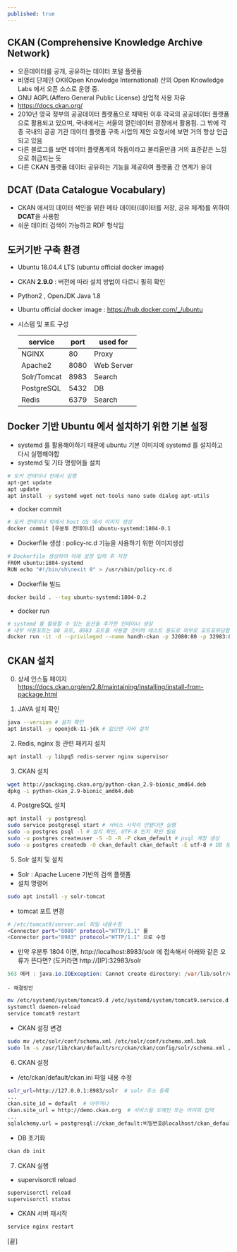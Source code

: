 ```yaml
---
published: true
---
```

## CKAN (Comprehensive Knowledge Archive Network)
  - 오픈데이터를 공개, 공유하는 데이터 포털 플랫폼
  - 비영리 단체인 OKI(Open Knowledge International) 산의 Open Knowledge Labs 에서 오픈 소스로 운영 중. 
  - GNU AGPL(Affero General Public License) 상업적 사용 자유
  - https://docs.ckan.org/
  - 2010년 영국 정부의 공공데이터 플랫폼으로 채택된 이후 각국의 공공데이터 플랫폼으로 활용되고 있으며, 국내에서는 서울의 열린데이터 광장에서 활용됨. 그 밖에 각종 국내의 공공 기관 데이터 플랫폼 구축 사업의 제안 요청서에 보면 거의 항상 언급되고 있음
  - 다른 블로그를 보면 데이터 플랫폼계의 하둡이라고 불리울만큼 거의 표준같은 느낌으로 취급되는 듯
  - 다른 CKAN 플랫폼 데이터 공유하는 기능을 제공하여 플랫폼 간 연계가 용이


## DCAT (Data Catalogue Vocabulary)
  - CKAN 에서의 데이터 색인을 위한 메타 데이터(데이터를 저장, 공유 체계)를 위하여 **DCAT**을 사용함
  - 쉬운 데이터 검색이 가능하고 RDF 형식임


## 도커기반 구축 환경
  - Ubuntu 18.04.4 LTS (ubuntu official docker image)
  - CKAN **2.9.0** : 버전에 따라 설치 방법이 다르니 필히 확인
  - Python2 , OpenJDK Java 1.8
  - Ubuntu official docker image : https://hub.docker.com/_/ubuntu
  - 시스템 및 포트 구성
   
    |service|port|used for|
    |----|--|---|
    |NGINX|80|Proxy|
    |Apache2|8080|Web Server|
    |Solr/Tomcat|8983|Search|
    |PostgreSQL|5432|DB|
    |Redis|6379|Search|

## Docker 기반 Ubuntu 에서 설치하기 위한 기본 설정
  - systemd 를 활용해야하기 때문에 ubuntu 기본 이미지에 systemd 를 설치하고 다시 실행해야함
  - systemd 및 기타 명령어들 설치
  ~~~bash
  # 도커 컨테이너 안에서 실행
  apt-get update
  apt update
  apt install -y systemd wget net-tools nano sudo dialog apt-utils
  ~~~
  - docker commit
  ~~~bash
  # 도커 컨테이너 밖에서 host OS 에서 이미지 생성
  docker commit [우분투 컨테이너] ubuntu-systemd:1804-0.1
  ~~~
  - Dockerfile 생성 : policy-rc.d 기능을 사용하기 위한 이미지생성
  ~~~bash
  # Dockerfile 생성하여 아래 설정 입력 후 저장
  FROM ubuntu:1804-systemd
  RUN echo "#!/bin/sh\nexit 0" > /usr/sbin/policy-rc.d
  ~~~
  - Dockerfile 빌드 
  ~~~bash
  docker build . --tag ubuntu-systemd:1804-0.2
  ~~~
  - docker run
  ~~~bash
  # systemd 를 활용할 수 있는 옵션들 추가한 컨테이너 생성
  # 내부 사용포트는 80 포트, 8983 포트를 사용할 것이며 테스트 용도로 외부로 포트포워딩함
  docker run -it -d --privileged --name handh-ckan -p 32080:80 -p 32983:8983 ubuntu-systemd:1804-0.2 /sbin/init
  ~~~

## CKAN 설치
  0. 상세 인스톨 페이지
  https://docs.ckan.org/en/2.8/maintaining/installing/install-from-package.html

  1. JAVA 설치 확인
    
  ~~~bash
  java --version # 설치 확인
  apt install -y openjdk-11-jdk # 없으면 자바 설치
  ~~~

  2. Redis, nginx 등 관련 패키지 설치
  ~~~bash
  apt install -y libpq5 redis-server nginx supervisor
  ~~~
  
  3. CKAN 설치 
  ~~~bash
  wget http://packaging.ckan.org/python-ckan_2.9-bionic_amd64.deb
  dpkg -i python-ckan_2.9-bionic_amd64.deb
  ~~~
  
  4. PostgreSQL 설치
  ~~~bash
  apt install -y postgresql
  sudo service postgresql start # 서비스 시작이 안됐다면 실행
  sudo -u postgres psql -l # 설치 확인, UTF-8 인지 확인 필요
  sudo -u postgres createuser -S -D -R -P ckan_default # psql 계정 생성
  sudo -u postgres createdb -O ckan_default ckan_default -E utf-8 # DB 생성
  ~~~
  
  5. Solr 설치 및 설치
  - Solr : Apache Lucene 기반의 검색 플랫폼
  - 설치 명령어
    
  ~~~bash
  sudo apt install -y solr-tomcat
  ~~~
     
  - tomcat 포트 변경
  ~~~bash
  # /etc/tomcat9/server.xml 파일 내용수정
  <Connector port="8080" protocol="HTTP/1.1" 를
  <Connector port="8983" protocol="HTTP/1.1" 으로 수정
  ~~~
 
  - 만약 우분투 1804 이면, http://localhost:8983/solr 에 접속해서 아래와 같은 오류가 뜬다면? (도커라면 http://[IP]:32983/solr
  
  ~~~java
  503 에러 : java.io.IOException: Cannot create directory: /var/lib/solr/data/index 가 뜰텐데
  ~~~
    
    - 해결방안
    
  ~~~bash
  mv /etc/systemd/system/tomcat9.d /etc/systemd/system/tomcat9.service.d
  systemctl daemon-reload
  service tomcat9 restart
  ~~~
  
  - CKAN 설정 변경
    
  ~~~bash
  sudo mv /etc/solr/conf/schema.xml /etc/solr/conf/schema.xml.bak
sudo ln -s /usr/lib/ckan/default/src/ckan/ckan/config/solr/schema.xml /etc/solr/conf/schema.xml
  ~~~
  
  6. CKAN 설정
    
  - /etc/ckan/default/ckan.ini 파일 내용 수정
  ~~~bash
  solr_url=http://127.0.0.1:8983/solr  # solr 주소 등록
  ...
  ckan.site_id = default  # 아무꺼나
  ckan.site_url = http://demo.ckan.org  # 서비스될 도메인 또는 아이피 입력
  ...
  sqlalchemy.url = postgresql://ckan_default:비밀번호@localhost/ckan_default  # 위에서 생성했던 DB 비밀번호 입력
  ~~~
  
  - DB 초기화
  ~~~bash
  ckan db init
  ~~~
  
7. CKAN 실행
  - supervisorctl reload
  ~~~bash
  supervisorctl reload
  supervisorctl status
  ~~~
  
  - CKAN 서버 재시작
  ~~~bash
  service nginx restart
  ~~~

[끝]